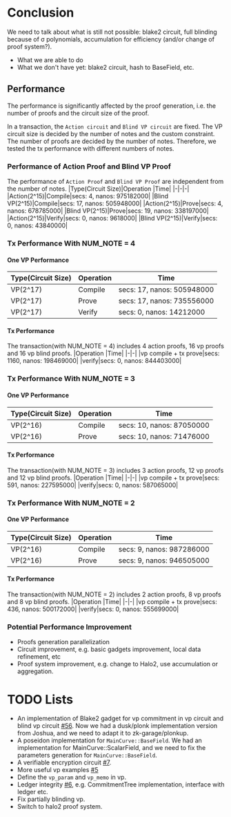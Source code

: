 # Conclusion

We need to talk about what is still not possible: blake2 circuit, full blinding because of σ polynomials, accumulation for efficiency (and/or change of proof system?).
* What we are able to do
* What we don't have yet: blake2 circuit, hash to BaseField, etc.

## Performance
The performance is significantly affected by the proof generation, i.e. the number of proofs and the circuit size of the proof.

In a transaction, the `Action circuit` and `Blind VP circuit` are fixed. The VP circuit size is decided by the number of notes and the custom constraint. The number of proofs are decided by the number of notes. Therefore, we tested the tx performance with different numbers of notes.

### Performance of Action Proof and Blind VP Proof
The performance of `Action Proof` and `Blind VP Proof` are independent from the number of notes.
|Type(Circuit Size)|Operation |Time|
|-|-|-|
|Action(2^15)|Compile|secs: 4, nanos: 975182000|
|Blind VP(2^15)|Compile|secs: 17, nanos: 505948000|
|Action(2^15)|Prove|secs: 4, nanos: 678785000|
|Blind VP(2^15)|Prove|secs: 19, nanos: 338197000|
|Action(2^15)|Verify|secs: 0, nanos: 9618000|
|Blind VP(2^15)|Verify|secs: 0, nanos: 43840000|

### Tx Performance With NUM_NOTE = 4
#### One VP Performance
|Type(Circuit Size)|Operation |Time|
|-|-|-|
|VP(2^17)|Compile|secs: 17, nanos: 505948000|
|VP(2^17)|Prove|secs: 17, nanos: 735556000|
|VP(2^17)|Verify|secs: 0, nanos: 14212000|

#### Tx Performance
The transaction(with NUM_NOTE = 4) includes 4 action proofs, 16 vp proofs and 16 vp blind proofs.
|Operation |Time|
|-|-|
|vp compile + tx prove|secs: 1160, nanos: 198469000|
|verify|secs: 0, nanos: 844403000|

### Tx Performance With NUM_NOTE = 3
#### One VP Performance
|Type(Circuit Size)|Operation |Time|
|-|-|-|
|VP(2^16)|Compile|secs: 10, nanos: 87050000|
|VP(2^16)|Prove|secs: 10, nanos: 71476000|

#### Tx Performance
The transaction(with NUM_NOTE = 3) includes 3 action proofs, 12 vp proofs and 12 vp blind proofs.
|Operation |Time|
|-|-|
|vp compile + tx prove|secs: 591, nanos: 227595000|
|verify|secs: 0, nanos: 587065000|

### Tx Performance With NUM_NOTE = 2
#### One VP Performance
|Type(Circuit Size)|Operation |Time|
|-|-|-|
|VP(2^16)|Compile|secs: 9, nanos: 987286000|
|VP(2^16)|Prove|secs: 9, nanos: 946505000|

#### Tx Performance
The transaction(with NUM_NOTE = 2) includes 2 action proofs, 8 vp proofs and 8 vp blind proofs.
|Operation |Time|
|-|-|
|vp compile + tx prove|secs: 436, nanos: 500172000|
|verify|secs: 0, nanos: 555699000|


### Potential Performance Improvement
* Proofs generation parallelization
* Circuit improvement, e.g. basic gadgets improvement, local data refinement, etc
* Proof system improvement, e.g. change to Halo2, use accumulation or aggregation.


# TODO Lists
* An implementation of Blake2 gadget for vp commitment in vp circuit and blind vp circuit [#56](https://github.com/anoma/taiga/issues/56). Now we had a dusk/plonk implementation version from Joshua, and we need to adapt it to zk-garage/plonkup.
* A poseidon implementation for `MainCurve::BaseField`. We had an implementation for MainCurve::ScalarField, and we need to fix the parameters generation for  `MainCurve::BaseField`.
* A verifiable encryption circuit [#7](https://github.com/anoma/taiga/issues/7).
* More useful vp examples [#5](https://github.com/anoma/taiga/issues/5)
* Define the `vp_param` and `vp_memo` in vp.
* Ledger integrity [#6](https://github.com/anoma/taiga/issues/6), e.g. CommitmentTree implementation, interface with ledger etc.
* Fix partially blinding vp.
* Switch to halo2 proof system.